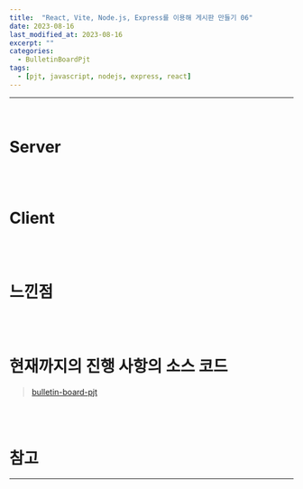 ```yaml
---
title:  "React, Vite, Node.js, Express를 이용해 게시판 만들기 06"
date: 2023-08-16
last_modified_at: 2023-08-16
excerpt: ""
categories:
  - BulletinBoardPjt
tags:
  - [pjt, javascript, nodejs, express, react]
---
```


---

<br>

# Server



<br>
<br>

# Client



<br>
<br>

# 느낀점



<br>
<br>

# 현재까지의 진행 사항의 소스 코드

> [bulletin-board-pjt]()

<br>
<br>

# 참고

---
